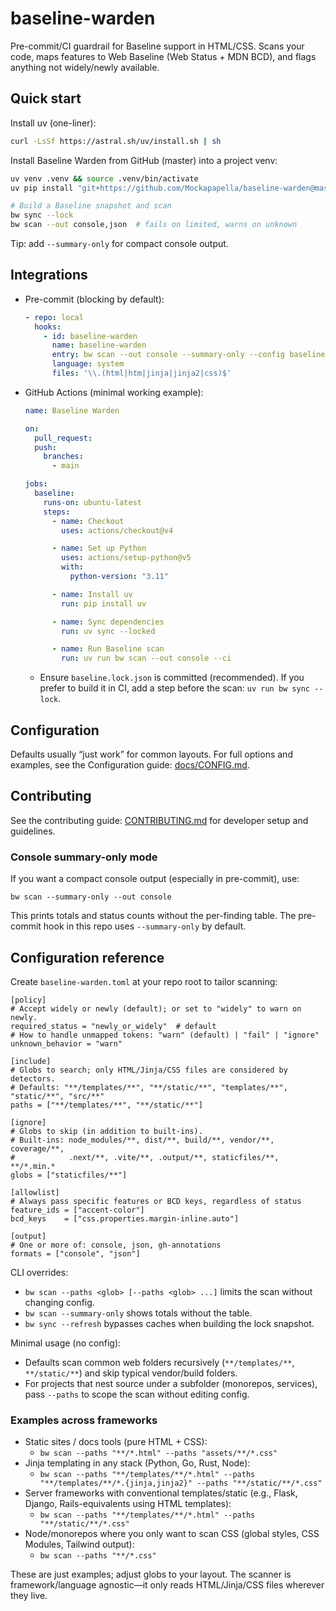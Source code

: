 # baseline-warden

Pre-commit/CI guardrail for Baseline support in HTML/CSS. Scans your code, maps features to Web Baseline (Web Status + MDN BCD), and flags anything not widely/newly available.

## Quick start

Install uv (one-liner):

```bash
curl -LsSf https://astral.sh/uv/install.sh | sh
```

Install Baseline Warden from GitHub (master) into a project venv:

```bash
uv venv .venv && source .venv/bin/activate
uv pip install "git+https://github.com/Mockapapella/baseline-warden@master"

# Build a Baseline snapshot and scan
bw sync --lock
bw scan --out console,json  # fails on limited, warns on unknown
```

Tip: add `--summary-only` for compact console output.

## Integrations

- Pre-commit (blocking by default):
  ```yaml
  - repo: local
    hooks:
      - id: baseline-warden
        name: baseline-warden
        entry: bw scan --out console --summary-only --config baseline-warden.toml
        language: system
        files: '\\.(html|htm|jinja|jinja2|css)$'
  ```

- GitHub Actions (minimal working example):
  ```yaml
  name: Baseline Warden

  on:
    pull_request:
    push:
      branches:
        - main

  jobs:
    baseline:
      runs-on: ubuntu-latest
      steps:
        - name: Checkout
          uses: actions/checkout@v4

        - name: Set up Python
          uses: actions/setup-python@v5
          with:
            python-version: "3.11"

        - name: Install uv
          run: pip install uv

        - name: Sync dependencies
          run: uv sync --locked

        - name: Run Baseline scan
          run: uv run bw scan --out console --ci
  ```
  - Ensure `baseline.lock.json` is committed (recommended). If you prefer to build it in CI, add a step before the scan: `uv run bw sync --lock`.

## Configuration

Defaults usually “just work” for common layouts. For full options and examples, see the Configuration guide: [docs/CONFIG.md](docs/CONFIG.md).

## Contributing

See the contributing guide: [CONTRIBUTING.md](CONTRIBUTING.md) for developer setup and guidelines.



### Console summary-only mode

If you want a compact console output (especially in pre-commit), use:

```
bw scan --summary-only --out console
```

This prints totals and status counts without the per-finding table. The pre-commit hook in this repo uses `--summary-only` by default.

## Configuration reference

Create `baseline-warden.toml` at your repo root to tailor scanning:

```
[policy]
# Accept widely or newly (default); or set to "widely" to warn on newly.
required_status = "newly_or_widely"  # default
# How to handle unmapped tokens: "warn" (default) | "fail" | "ignore"
unknown_behavior = "warn"

[include]
# Globs to search; only HTML/Jinja/CSS files are considered by detectors.
# Defaults: "**/templates/**", "**/static/**", "templates/**", "static/**", "src/**"
paths = ["**/templates/**", "**/static/**"]

[ignore]
# Globs to skip (in addition to built-ins).
# Built-ins: node_modules/**, dist/**, build/**, vendor/**, coverage/**,
#            .next/**, .vite/**, .output/**, staticfiles/**, **/*.min.*
globs = ["staticfiles/**"]

[allowlist]
# Always pass specific features or BCD keys, regardless of status
feature_ids = ["accent-color"]
bcd_keys    = ["css.properties.margin-inline.auto"]

[output]
# One or more of: console, json, gh-annotations
formats = ["console", "json"]
```

CLI overrides:
- `bw scan --paths <glob> [--paths <glob> ...]` limits the scan without changing config.
- `bw scan --summary-only` shows totals without the table.
- `bw sync --refresh` bypasses caches when building the lock snapshot.

Minimal usage (no config):
- Defaults scan common web folders recursively (`**/templates/**`, `**/static/**`) and skip typical vendor/build folders.
- For projects that nest source under a subfolder (monorepos, services), pass `--paths` to scope the scan without editing config.

### Examples across frameworks

- Static sites / docs tools (pure HTML + CSS):
  - `bw scan --paths "**/*.html" --paths "assets/**/*.css"`
- Jinja templating in any stack (Python, Go, Rust, Node):
  - `bw scan --paths "**/templates/**/*.html" --paths "**/templates/**/*.{jinja,jinja2}" --paths "**/static/**/*.css"`
- Server frameworks with conventional templates/static (e.g., Flask, Django, Rails-equivalents using HTML templates):
  - `bw scan --paths "**/templates/**/*.html" --paths "**/static/**/*.css"`
- Node/monorepos where you only want to scan CSS (global styles, CSS Modules, Tailwind output):
  - `bw scan --paths "**/*.css"`

These are just examples; adjust globs to your layout. The scanner is framework/language agnostic—it only reads HTML/Jinja/CSS files wherever they live.
